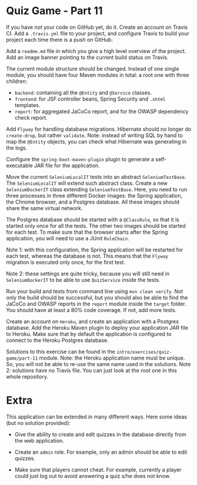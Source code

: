 # Quiz Game - Part 11


If you have not your code on GitHub yet, do it.
Create an account on Travis CI.
Add a `.travis.yml` file to your project, and configure Travis
to build your project each time there is a push on GitHub.

Add a `readme.md` file in which you give a high level overview of
the project.
Add an image banner  pointing to the current build status on Travis.


The current module structure should be changed.
Instead of one single module, you should have four Maven modules
in total: a root one with three children:

* `backend`: containing all the `@Entity` and `@Service` classes.
* `frontend`: for JSF controller beans, Spring Security and `.xhtml` templates.
* `report`: for aggregated JaCoCo report, and for the OWASP dependency 
            check report. 


Add `Flyway` for handling database migrations. 
Hibernate should no longer do `create-drop`, but rather `validate`.
Note: instead of writing SQL by hand to map the `@Entity` objects,
you can check what Hibernate was generating in the logs.


Configure the `spring-boot-maven-plugin` plugin to generate a self-executable
JAR file for the application.

 
Move the current `SeleniumLocalIT` tests into an abstract
`SeleniumTestBase`.
The `SeleniumLocalIT` will extend such abstract class.
Create a new `SeleniumDockerIT` class extending `SeleniumTestBase`.
Here, you need to run three processes in three different Docker images:
the Spring application, the Chrome browser, and a Postgres database.
All these images should share the same virtual network.

The Postgres database should be started with a `@ClassRule`, so that
it is started only once for all the tests.
The other two images should be started for each test.
To make sure that the browser starts after the Spring application,
you will need to use a JUnit `RuleChain`. 

Note 1: with this configuration, the Spring application will be restarted
for each test, whereas the database is not.
This means that the `Flyway` migration is executed only once, for the
first test. 

Note 2: these settings are quite tricky, because you will still need in
`SeleniumDockerIT` to be able to use `QuizService` inside the tests.


Run your build and tests from command line using `mvn clean verify`.
Not only the build should be successful, but you should also be
able to find the JaCoCo and OWASP reports in the `report` module
inside the `target` folder.
You should have at least a 80% code coverage.
If not, add more tests.


Create an account on `Heroku`, and create an application with a Postgres
database.
Add the  Heroku Maven plugin to deploy your application JAR file
to Heroku.
Make sure that by default the application is configured to connect to the
Heroku Postgres database.
  
 
Solutions to this exercise can be found in the 
`intro/exercises/quiz-game/part-11` module.
Note: the Heroku application name must be unique. 
So, you will not be able to re-use the same name used in the solutions.
Note 2: solutions have no Travis file. You can just look at the
root one in  this whole repository.


# Extra

This application can be extended in many different ways.
Here some ideas (but no solution provided):

* Give the ability to create and edit quizzes in the database directly
  from the web application.
  
* Create an `admin` role. For example, only an admin should be able to 
  edit quizzes.   

* Make sure that players cannot cheat. For example, currently a player could
  just log out to avoid answering a quiz s/he does not know.

